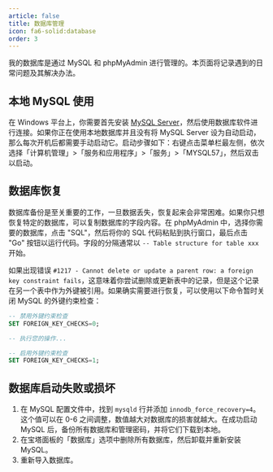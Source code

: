 ```yaml
---
article: false
title: 数据库管理
icon: fa6-solid:database
order: 3
---
```


我的数据库是通过 MySQL 和 phpMyAdmin 进行管理的。本页面将记录遇到的日常问题及其解决办法。

## 本地 MySQL 使用

在 Windows 平台上，你需要首先安装 [MySQL Server](https://downloads.mysql.com/archives/installer/)，然后使用数据库软件进行连接。如果你正在使用本地数据库并且没有将 MySQL Server 设为自动启动，那么每次开机后都需要手动启动它。启动步骤如下：右键点击菜单栏最左侧，依次选择「计算机管理」>「服务和应用程序」>「服务」>「MYSQL57」，然后双击以启动。

## 数据库恢复

数据库备份是至关重要的工作，一旦数据丢失，恢复起来会非常困难。如果你只想恢复特定的数据库，可以复制数据库的字段内容。在 phpMyAdmin 中，选择你需要的数据库，点击 "SQL"，然后将你的 SQL 代码粘贴到执行窗口，最后点击 "Go" 按钮以运行代码。字段的分隔通常以 `-- Table structure for table xxx` 开始。

如果出现错误 `#1217 - Cannot delete or update a parent row: a foreign key constraint fails`，这意味着你尝试删除或更新表中的记录，但是这个记录在另一个表中作为外键被引用。如果确实需要进行恢复，可以使用以下命令暂时关闭 MySQL 的外键约束检查：

```sql
-- 禁用外键约束检查
SET FOREIGN_KEY_CHECKS=0;

-- 执行您的操作...

-- 启用外键约束检查
SET FOREIGN_KEY_CHECKS=1;

```

## 数据库启动失败或损坏

1. 在 MySQL 配置文件中，找到 `mysqld` 行并添加 `innodb_force_recovery=4`。这个值可以在 0-6 之间调整，数值越大对数据库的损害就越大。在成功启动 MySQL 后，备份所有数据库和管理密码，并将它们下载到本地。
2. 在宝塔面板的「数据库」选项中删除所有数据库，然后卸载并重新安装 MySQL。
3. 重新导入数据库。
